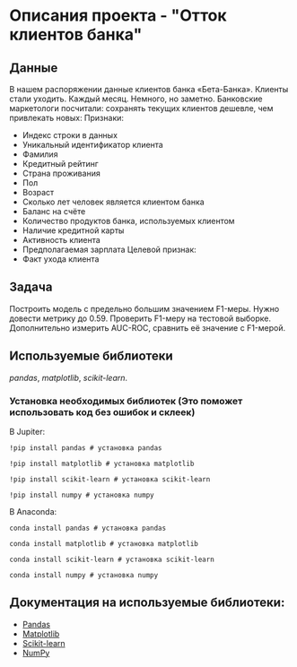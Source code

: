 # Описания проекта - "Отток клиентов банка"


## Данные

В нашем распоряжении данные клиентов банка «Бета-Банка». Клиенты стали уходить. Каждый месяц. Немного, но заметно. Банковские маркетологи посчитали: сохранять текущих клиентов дешевле, чем привлекать новых:
Признаки:
- Индекс строки в данных
- Уникальный идентификатор клиента
- Фамилия
- Кредитный рейтинг
- Страна проживания
- Пол
- Возраст
- Сколько лет человек является клиентом банка
- Баланс на счёте
- Количество продуктов банка, используемых клиентом
- Наличие кредитной карты
- Активность клиента
- Предполагаемая зарплата
Целевой признак:
- Факт ухода клиента

## Задача

Построить модель с предельно большим значением F1-меры. Нужно довести метрику до 0.59. Проверить F1-меру на тестовой выборке. Дополнительно измерить AUC-ROC, сравнить её значение с F1-мерой.

## Используемые библиотеки
*pandas*, *matplotlib*, *scikit-learn*.

### Установка необходимых библиотек (Это поможет использовать код без ошибок и склеек)

В Jupiter:
```
!pip install pandas # установка pandas

!pip install matplotlib # установка matplotlib

!pip install scikit-learn # установка scikit-learn

!pip install numpy # установка numpy

```

В Anaconda:
```
conda install pandas # установка pandas

conda install matplotlib # установка matplotlib

conda install scikit-learn # установка scikit-learn

conda install numpy # установка numpy

```

## Документация на используемые библиотеки:
- [Pandas](https://pandas.pydata.org/docs)
- [Matplotlib](https://matplotlib.org/stable/index.html)
- [Scikit-learn](https://scikit-learn.org/stable/)
- [NumPy](https://numpy.org/doc/1.23)
